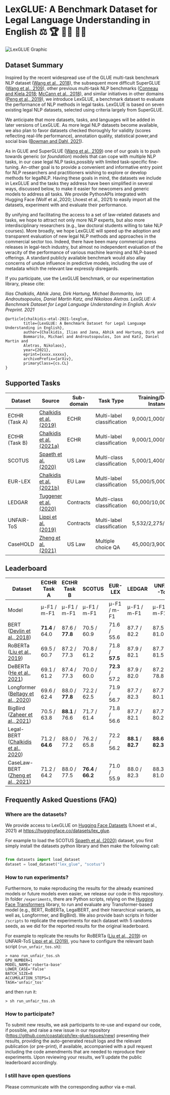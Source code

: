 # LexGLUE: A Benchmark Dataset for Legal Language Understanding in English :balance_scale: :trophy: :student: :woman_judge:

![LexGLUE Graphic](https://repository-images.githubusercontent.com/411072132/5c49b313-ab36-4391-b785-40d9478d0f73)

## Dataset Summary

Inspired by the recent widespread use of the GLUE multi-task benchmark NLP dataset ([Wang et al., 2018](https://aclanthology.org/W18-5446/)), the subsequent more difficult SuperGLUE ([Wang et al., 2109](https://openreview.net/forum?id=rJ4km2R5t7)), other previous multi-task NLP benchmarks ([Conneau and Kiela,2018](https://aclanthology.org/L18-1269/); [McCann et al., 2018](https://arxiv.org/abs/1806.08730)), and similar initiatives in other domains ([Peng et al., 2019](https://arxiv.org/abs/1906.05474)), we introduce LexGLUE, a benchmark dataset to evaluate the performance of NLP methods in legal tasks. LexGLUE is based on seven existing legal NLP datasets, selected using criteria largely from SuperGLUE.

We anticipate that more datasets, tasks, and languages will be added in later versions of LexGLUE. As more legal NLP datasets become available, we also plan to favor datasets checked thoroughly for validity (scores reflecting real-life performance), annotation quality, statistical power,and social bias ([Bowman and Dahl, 2021](https://aclanthology.org/2021.naacl-main.385/)).

As in GLUE and SuperGLUE ([Wang et al., 2109](https://openreview.net/forum?id=rJ4km2R5t7)) one of our goals is to push towards generic (or *foundation*) models that can cope with multiple NLP tasks, in our case legal NLP tasks,possibly with limited task-specific fine-tuning. An-other goal is to provide a convenient and informative entry point for NLP researchers and practitioners wishing to explore or develop methods for legalNLP. Having these goals in mind, the datasets we include in LexGLUE and the tasks they address have been simplified in several ways, discussed below, to make it easier for newcomers and generic models to address all tasks. We provide PythonAPIs integrated with Hugging Face (Wolf et al.,2020; Lhoest et al., 2021) to easily import all the datasets, experiment with and evaluate their performance.

By unifying and facilitating the access to a set of law-related datasets and tasks, we hope to attract not only more NLP experts, but also more interdisciplinary researchers (e.g., law doctoral students willing to take NLP courses). More broadly, we hope LexGLUE will speed up the adoption and transparent evaluation of new legal NLP methods and approaches in the commercial sector too. Indeed, there have been many commercial press releases in legal-tech industry, but almost no independent evaluation of the veracity of the performance of various machine learning and NLP-based offerings. A standard publicly available benchmark would also allay concerns of undue influence in predictive models, including the use of metadata which the relevant law expressly disregards.

If you participate, use the LexGLUE benchmark, or our experimentation library, please cite:

*Ilias Chalkidis, Abhik Jana, Dirk Hartung, Michael Bommarito, Ion Androutsopoulos, Daniel Martin Katz, and Nikolaos Aletras.*
*LexGLUE: A Benchmark Dataset for Legal Language Understanding in English.*
*Arxiv Preprint. 2021*
```
@article{chalkidis-etal-2021-lexglue,
        title={LexGLUE: A Benchmark Dataset for Legal Language Understanding in English}, 
        author={Chalkidis, Ilias and Jana, Abhik and Hartung, Dirk and
        Bommarito, Michael and Androutsopoulos, Ion and Katz, Daniel Martin and
        Aletras, Nikolaos},
        year={2021},
        eprint={xxxx.xxxxx},
        archivePrefix={arXiv},
        primaryClass={cs.CL}
}
```


## Supported Tasks

| Dataset | Source | Sub-domain | Task Type | Training/Dev/Test Instances | Classes |
| --- | --- | --- | --- | --- | --- |
| ECtHR (Task A) | [Chalkidis et al. (2019)](https://aclanthology.org/P19-1424/) | ECHR | Multi-label classification | 9,000/1,000/1,000 | 10+1 |
| ECtHR (Task B) | [Chalkidis et al. (2021a)](https://aclanthology.org/2021.naacl-main.22/)  | ECHR | Multi-label classification | 9,000/1,000/1,000 | 10 | 
| SCOTUS | [Spaeth et al. (2020)](http://scdb.wustl.edu) | US Law | Multi-class classification | 5,000/1,400/1,400 | 14 | 
| EUR-LEX | [Chalkidis et al. (2021b)](https://arxiv.org/abs/2109.00904) | EU Law | Multi-label classification | 55,000/5,000/5,000 | 100 |
| LEDGAR | [Tuggener et al. (2020)](https://aclanthology.org/2020.lrec-1.155/) | Contracts | Multi-class classification | 60,000/10,000/10,000 | 100 |
| UNFAIR-ToS | [Lippi et al. (2019)](https://arxiv.org/abs/1805.01217) | Contracts | Multi-label classification | 5,532/2,275/1,607 | 8 |
| CaseHOLD | [Zheng et al. (2021)](https://arxiv.org/abs/2104.08671) | US Law | Multiple choice QA | 45,000/3,900/3,900 | n/a |


## Leaderboard

| Dataset | ECtHR Task A  | ECtHR Task B  | SCOTUS  | EUR-LEX | LEDGAR  | UNFAIR-ToS  | CaseHOLD |
| --- | ---- | --- | --- | --- | --- | --- | --- |
| Model | μ-F1  / m-F1  | μ-F1  / m-F1  | μ-F1  / m-F1  | μ-F1  / m-F1  | μ-F1  / m-F1  | μ-F1  / m-F1 | μ-F1 / m-F1   | 
|  BERT ([Devlin et al., 2018](https://arxiv.org/abs/1810.04805))  | **71.4**  / 64.0   | 87.6  / **77.8**  | 70.5   / 60.9  | 71.6  / 55.6  | 87.7   / 82.2  | 87.5  / 81.0 | 70.7    | 
|  RoBERTa ([Liu et al., 2019](https://arxiv.org/abs/1907.11692)) | 69.5  / 60.7  | 87.2  / 77.3  | 70.8   / 61.2  | 71.8  / **57.5**  | 87.9  /  82.1  | 87.7 / 81.5 | 71.7  | 
|  DeBERTa ([He et al., 2021](https://arxiv.org/abs/2006.03654)) | 69.1   / 61.2  | 87.4   / 77.3  | 70.0  / 60.0  | **72.3**  / 57.2  | 87.9   / 82.0  | 87.2 / 78.8 | 72.1   | 
|  Longformer ([Beltagy et al., 2020](https://arxiv.org/abs/2004.05150)) | 69.6  / 62.4  | 88.0  / **77.8**  | 72.2  / 62.5  | 71.9  / 56.7  | 87.7  / 82.3  | 87.7 / 80.1 | 72.0   | 
|  BigBird ([Zaheer et al., 2021](https://arxiv.org/abs/2007.14062)) | 70.5  / 63.8  | **88.1**  / 76.6  | 71.7  / 61.4  | 71.8  / 56.6  | 87.7 / 82.1  | 87.7 / 80.2 | 70.4   | 
|  Legal-BERT ([Chalkidis et al., 2020](https://aclanthology.org/2020.findings-emnlp.261/)) | 71.2  / **64.6**  | 88.0  / 77.2  | 76.2  / 65.8  | 72.2  / 56.2  | **88.1**  / **82.7** | **88.6**  / **82.3** | 75.1 | 
|  CaseLaw-BERT ([Zheng et al., 2021](https://arxiv.org/abs/2104.08671)) | 71.2   / 64.2  | 88.0   / 77.5  | **76.4**  / **66.2**  | 71.0  / 55.9  | 88.0  / 82.3 | 88.3  / 81.0 | **75.6**   | 

## Frequently Asked Questions (FAQ)

### Where are the datasets?

We provide access to LexGLUE on [Hugging Face Datasets](https://huggingface.co/datasets) (Lhoest et al., 2021) at https://huggingface.co/datasets/lex_glue.  

For example to load the SCOTUS [Spaeth et al. (2020)](http://scdb.wustl.edu) dataset, you first simply install the datasets python library and then make the following call:

```python

from datasets import load_dataset 
dataset = load_dataset("lex_glue", "scotus")

```

### How to run experiments?

Furthermore, to make reproducing the results for the already examined models or future models even easier, we release our code in this repository. In folder `/experiments`, there are Python scripts, relying on the [Hugging Face Transformers](https://huggingface.co/transformers/) library, to run and evaluate any Transformer-based model (e.g., BERT, RoBERTa, LegalBERT, and their hierarchical variants, as well as, Longforrmer, and BigBird). We also provide bash scripts in folder `/scripts` to replicate the experiments for each dataset with 5 randoms seeds, as we did for the reported results for the original leaderboard.

For example to replicate the results for RoBERTa ([Liu et al., 2019](https://arxiv.org/abs/1907.11692)) on UNFAIR-ToS [Lippi et al. (2019)](https://arxiv.org/abs/1805.01217), you have to configure the relevant bash script (`run_unfair_tos.sh`):

```
> nano run_unfair_tos.sh
GPU_NUMBER=1
MODEL_NAME='roberta-base'
LOWER_CASE='False'
BATCH_SIZE=8
ACCUMULATION_STEPS=1
TASK='unfair_tos'
```

and then run it:

```
> sh run_unfair_tos.sh
```


### How to participate?
To submit new results, we ask participants to re-use and expand our code, if possible, and raise a new issue in our repository (https://github.com/coastalcph/lex-glue/issues/new) presenting their results, providing the auto-generated result logs and the relevant publication (or pre-print), if available, accompanied with a pull request including the code amendments that are needed to reproduce their experiments. Upon reviewing your results, we'll update the public leaderboard accordingly.

### I still have open questions

Please communicate with the corresponding author via e-mail.
